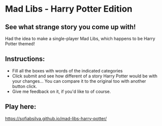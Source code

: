 # Mad Libs - Harry Potter Edition
## See what strange story you come up with!
Had the idea to make a single-player Mad Libs, which happens to be Harry Potter themed! 

## Instructions: 
- Fill all the boxes with words of the indicated categories
- Click submit and see how different of a story Harry Potter would be with your changes... You can compare it to the original too with another button click.
- Give me feedback on it, if you'd like to of course. 
 
## Play here:
  https://sofiabsilva.github.io/mad-libs-harry-potter/
 
